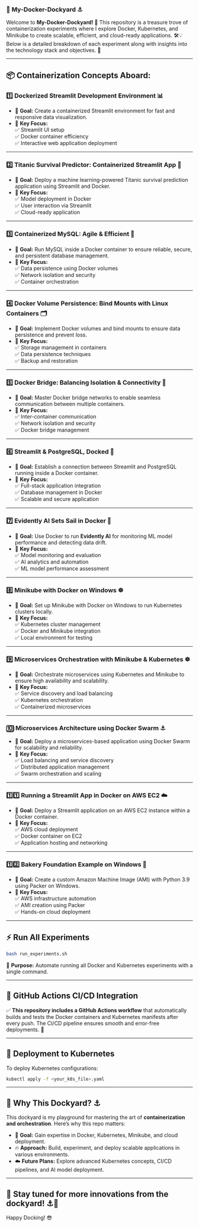 ### 🚀 **My-Docker-Dockyard ⚓**  
Welcome to **My-Docker-Dockyard! 🌊** This repository is a treasure trove of containerization experiments where I explore Docker, Kubernetes, and Minikube to create scalable, efficient, and cloud-ready applications. 🛠️💡 Below is a detailed breakdown of each experiment along with insights into the technology stack and objectives. 🚢

---

## 📦 **Containerization Concepts Aboard:**

### 1️⃣ **Dockerized Streamlit Development Environment 📊**  
- 🎯 **Goal:** Create a containerized Streamlit environment for fast and responsive data visualization.  
- 🔑 **Key Focus:**  
   ✅ Streamlit UI setup  
   ✅ Docker container efficiency  
   ✅ Interactive web application deployment  

---

### 2️⃣ **Titanic Survival Predictor: Containerized Streamlit App 🚢**  
- 🎯 **Goal:** Deploy a machine learning-powered Titanic survival prediction application using Streamlit and Docker.  
- 🔑 **Key Focus:**  
   ✅ Model deployment in Docker  
   ✅ User interaction via Streamlit  
   ✅ Cloud-ready application  

---

### 3️⃣ **Containerized MySQL: Agile & Efficient 🐬**  
- 🎯 **Goal:** Run MySQL inside a Docker container to ensure reliable, secure, and persistent database management.  
- 🔑 **Key Focus:**  
   ✅ Data persistence using Docker volumes  
   ✅ Network isolation and security  
   ✅ Container orchestration  

---

### 4️⃣ **Docker Volume Persistence: Bind Mounts with Linux Containers 🗂️**  
- 🎯 **Goal:** Implement Docker volumes and bind mounts to ensure data persistence and prevent loss.  
- 🔑 **Key Focus:**  
   ✅ Storage management in containers  
   ✅ Data persistence techniques  
   ✅ Backup and restoration  

---

### 5️⃣ **Docker Bridge: Balancing Isolation & Connectivity 🔗**  
- 🎯 **Goal:** Master Docker bridge networks to enable seamless communication between multiple containers.  
- 🔑 **Key Focus:**  
   ✅ Inter-container communication  
   ✅ Network isolation and security  
   ✅ Docker bridge management  

---

### 6️⃣ **Streamlit & PostgreSQL, Docked 🐘**  
- 🎯 **Goal:** Establish a connection between Streamlit and PostgreSQL running inside a Docker container.  
- 🔑 **Key Focus:**  
   ✅ Full-stack application integration  
   ✅ Database management in Docker  
   ✅ Scalable and secure application  

---

### 7️⃣ **Evidently AI Sets Sail in Docker 🧠**  
- 🎯 **Goal:** Use Docker to run **Evidently AI** for monitoring ML model performance and detecting data drift.  
- 🔑 **Key Focus:**  
   ✅ Model monitoring and evaluation  
   ✅ AI analytics and automation  
   ✅ ML model performance assessment  

---

### 8️⃣ **Minikube with Docker on Windows ☸️**  
- 🎯 **Goal:** Set up Minikube with Docker on Windows to run Kubernetes clusters locally.  
- 🔑 **Key Focus:**  
   ✅ Kubernetes cluster management  
   ✅ Docker and Minikube integration  
   ✅ Local environment for testing  

---

### 9️⃣ **Microservices Orchestration with Minikube & Kubernetes ☸️**  
- 🎯 **Goal:** Orchestrate microservices using Kubernetes and Minikube to ensure high availability and scalability.  
- 🔑 **Key Focus:**  
   ✅ Service discovery and load balancing  
   ✅ Kubernetes orchestration  
   ✅ Containerized microservices  

---

### 🔟 **Microservices Architecture using Docker Swarm ⚓**  
- 🎯 **Goal:** Deploy a microservices-based application using Docker Swarm for scalability and reliability.  
- 🔑 **Key Focus:**  
   ✅ Load balancing and service discovery  
   ✅ Distributed application management  
   ✅ Swarm orchestration and scaling  

---

### 1️⃣1️⃣ **Running a Streamlit App in Docker on AWS EC2 ☁️**  
- 🎯 **Goal:** Deploy a Streamlit application on an AWS EC2 instance within a Docker container.  
- 🔑 **Key Focus:**  
   ✅ AWS cloud deployment  
   ✅ Docker container on EC2  
   ✅ Application hosting and networking  

---

### 1️⃣2️⃣ **Bakery Foundation Example on Windows 🍞**  
- 🎯 **Goal:** Create a custom Amazon Machine Image (AMI) with Python 3.9 using Packer on Windows.  
- 🔑 **Key Focus:**  
   ✅ AWS infrastructure automation  
   ✅ AMI creation using Packer  
   ✅ Hands-on cloud deployment  

---

## ⚡️ **Run All Experiments**
```bash
bash run_experiments.sh
```
🎯 **Purpose:** Automate running all Docker and Kubernetes experiments with a single command.

---

## 🧪 **GitHub Actions CI/CD Integration**
✅ **This repository includes a GitHub Actions workflow** that automatically builds and tests the Docker containers and Kubernetes manifests after every push. The CI/CD pipeline ensures smooth and error-free deployments. 🚀

---

## 📡 **Deployment to Kubernetes**
To deploy Kubernetes configurations:
```bash
kubectl apply -f <your_k8s_file>.yaml
```

---

## 🌊 **Why This Dockyard? ⚓**
This dockyard is my playground for mastering the art of **containerization and orchestration**. Here’s why this repo matters:

- 🚀 **Goal:** Gain expertise in Docker, Kubernetes, Minikube, and cloud deployment.  
- 🔥 **Approach:** Build, experiment, and deploy scalable applications in various environments.  
- ☁️ **Future Plans:** Explore advanced Kubernetes concepts, CI/CD pipelines, and AI model deployment.

---

## 🌟 **Stay tuned for more innovations from the dockyard! ⚓🚀**  
Happy Docking! 😎
